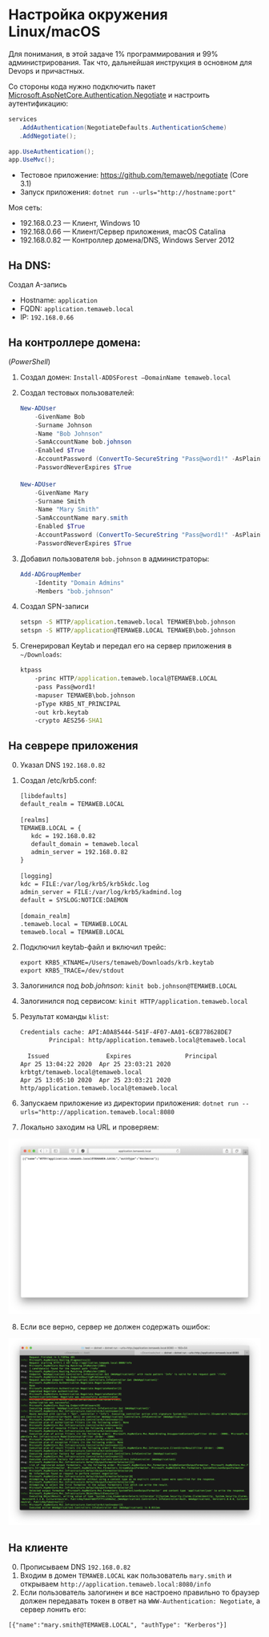 # Настройка окружения Linux/macOS

Для понимания, в этой задаче 1% программирования и 99% администрирования. Так что, дальнейшая инструкция в основном для Devops и причастных.

Со стороны кода нужно подключить пакет [Microsoft.AspNetCore.Authentication.Negotiate](https://www.nuget.org/packages/Microsoft.AspNetCore.Authentication.Negotiate) и настроить аутентификацию:

```Startup.cs
services
   .AddAuthentication(NegotiateDefaults.AuthenticationScheme)
   .AddNegotiate();
```

```Startup.cs
app.UseAuthentication();
app.UseMvc();
```

* Тестовое приложение: https://github.com/temaweb/negotiate (Core 3.1)
* Запуск приложения: `dotnet run --urls="http://hostname:port"`

Моя сеть:

* 192.168.0.23 — Клиент, Windows 10
* 192.168.0.66 — Клиент/Сервер приложения, macOS Catalina
* 192.168.0.82 — Контроллер домена/DNS, Windows Server 2012

## На DNS:

Создал A-запись

* Hostname: `application`
* FQDN: `application.temaweb.local`
* IP: `192.168.0.66`

## На контроллере домена:

(_PowerShell_)

1. Создал домен: `Install-ADDSForest –DomainName temaweb.local` 
2. Создал тестовых пользователей:
    ```powershell
    New-ADUser
        -GivenName Bob 
        -Surname Johnson 
        -Name "Bob Johnson" 
        -SamAccountName bob.johnson 
        -Enabled $True 
        -AccountPassword (ConvertTo-SecureString "Pass@word1!" -AsPlainText -force) 
        -PasswordNeverExpires $True
    
    New-ADUser 
        -GivenName Mary 
        -Surname Smith 
        -Name "Mary Smith" 
        -SamAccountName mary.smith 
        -Enabled $True 
        -AccountPassword (ConvertTo-SecureString "Pass@word1!" -AsPlainText -force) 
        -PasswordNeverExpires $True    
    ``` 
3. Добавил пользователя `bob.johnson` в администраторы: 
    ```powershell
    Add-ADGroupMember 
        -Identity "Domain Admins" 
        -Members "bob.johnson"
    ```
    
4. Создал SPN-записи
    ```cmd
    setspn -S HTTP/application.temaweb.local TEMAWEB\bob.johnson
    setspn -S HTTP/application@TEMAWEB.LOCAL TEMAWEB\bob.johnson
    ```
5. Сгенерировал Keytab и передал его на сервер приложения в `~/Downloads`:
    ```cmd
    ktpass 
        -princ HTTP/application.temaweb.local@TEMAWEB.LOCAL 
        -pass Pass@word1! 
        -mapuser TEMAWEB\bob.johnson 
        -pType KRB5_NT_PRINCIPAL 
        -out krb.keytab
        -crypto AES256-SHA1
    ```

## На севрере приложения

0. Указал DNS `192.168.0.82`
1. Создал /etc/krb5.conf:
    ```
    [libdefaults]
    default_realm = TEMAWEB.LOCAL
    
    [realms]
    TEMAWEB.LOCAL = {
       kdc = 192.168.0.82
       default_domain = temaweb.local
       admin_server = 192.168.0.82
    }
    
    [logging]
    kdc = FILE:/var/log/krb5/krb5kdc.log
    admin_server = FILE:/var/log/krb5/kadmind.log
    default = SYSLOG:NOTICE:DAEMON
            
    [domain_realm]
    .temaweb.local = TEMAWEB.LOCAL
    temaweb.local = TEMAWEB.LOCAL
    ```
2. Подключил keytab-файл и включил трейс:
    ```shell
    export KRB5_KTNAME=/Users/temaweb/Downloads/krb.keytab
    export KRB5_TRACE=/dev/stdout
    ```

3. Залогинился под _bob.johnson_: `kinit bob.johnson@TEMAWEB.LOCAL`
4. Залогинился под сервисом: `kinit HTTP/application.temaweb.local`
5. Результат команды `klist`:
    ```
    Credentials cache: API:A0A85444-541F-4F07-AA01-6CB778628DE7
            Principal: http/application.temaweb.local@temaweb.local
            
      Issued                Expires               Principal
    Apr 25 13:04:22 2020  Apr 25 23:03:21 2020  krbtgt/temaweb.local@temaweb.local
    Apr 25 13:05:10 2020  Apr 25 23:03:21 2020  http/application.temaweb.local@temaweb.local
    ```
6. Запускаем приложение из директории приложения: `dotnet run --urls="http://application.temaweb.local:8080`
7. Локально заходим на URL и проверяем:

![alt text](images/server-client.png?raw=true)

8. Если все верно, сервер не должен содержать ошибок:

![alt text](images/server-log.png?raw=true)

## На клиенте

0. Прописываем DNS `192.168.0.82`
1. Входим в домен `TEMAWEB.LOCAL` как пользователь `mary.smith` и открываем `http://application.temaweb.local:8080/info`
2. Если пользователь залогинен и все наcтроено правильно то браузер должен передавать токен в ответ на `WWW-Authentication: Negotiate`, а сервер лонить его:

  ```
  [{"name":"mary.smith@TEMAWEB.LOCAL", "authType": "Kerberos"}]
  ```
